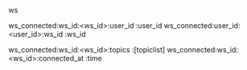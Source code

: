 ws


ws_connected:ws_id:<ws_id>:user_id  :user_id
ws_connected:user_id:<user_id>:ws_id    :ws_id

ws_connected:ws_id:<ws_id>:topics   :[topiclist]
ws_connected:ws_id:<ws_id>:connected_at  :time